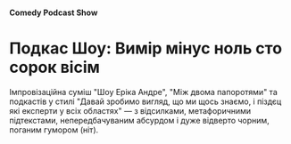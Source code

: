 #### Comedy Podcast Show

# Подкас Шоу: Вимір мінус ноль сто сорок вісім

Імпровізаційна суміш "Шоу Еріка Андре", "Між двома папоротями" та подкастів у стилі "Давай зробимо вигляд, що ми щось знаємо, і піздєц які експерти у всіх областях" — з відсилками, метафоричними підтекстами, непередбачуваним абсурдом і дуже відверто чорним, поганим гумором (ніт).
